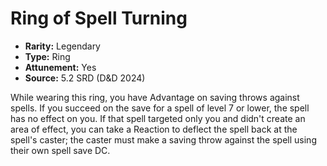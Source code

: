 # Ring of Spell Turning

- **Rarity:** Legendary
- **Type:** Ring
- **Attunement:** Yes
- **Source:** 5.2 SRD (D&D 2024)

While wearing this ring, you have Advantage on saving throws against spells. If you succeed on the save for a spell of level 7 or lower, the spell has no effect on you. If that spell targeted only you and didn't create an area of effect, you can take a Reaction to deflect the spell back at the spell's caster; the caster must make a saving throw against the spell using their own spell save DC.
